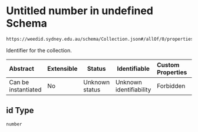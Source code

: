 # Untitled number in undefined Schema

```txt
https://weedid.sydney.edu.au/schema/Collection.json#/allOf/0/properties/id
```

Identifier for the collection.


| Abstract            | Extensible | Status         | Identifiable            | Custom Properties | Additional Properties | Access Restrictions | Defined In                                                                |
| :------------------ | ---------- | -------------- | ----------------------- | :---------------- | --------------------- | ------------------- | ------------------------------------------------------------------------- |
| Can be instantiated | No         | Unknown status | Unknown identifiability | Forbidden         | Allowed               | none                | [Collection.schema.json\*](Collection.schema.json "open original schema") |

## id Type

`number`
